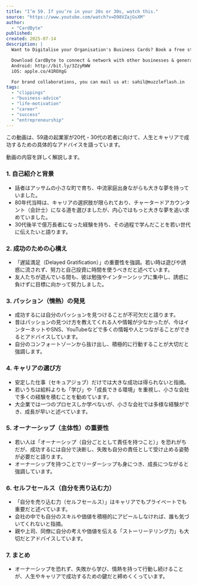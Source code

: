 ```yaml
---
title: "I’m 59. If you’re in your 20s or 30s, watch this."
source: "https://www.youtube.com/watch?v=D98VZajGsXM"
author:
  - "CardByte"
published: 
created: 2025-07-14
description: |
  Want to Digitalise your Organisation's Business Cards? Book a free strategy session with us: https://calendly.com/cardbyte-ai/30min

  Download CardByte to connect & network with other businesses & generate leads:
  Android: http://bit.ly/3ZzyRWW
  iOS: apple.co/41ROXgG

  For brand collaborations, you can mail us at: sahil@muzzleflash.in
tags:
  - "clippings"
  - "business-advice"
  - "life-motivation"
  - "career"
  - "success"
  - "entrepreneurship"
---
```


この動画は、59歳の起業家が20代・30代の若者に向けて、人生とキャリアで成功するための具体的なアドバイスを語っています。

動画の内容を詳しく解説します。

### 1. 自己紹介と背景

* 話者はアッサムの小さな町で育ち、中流家庭出身ながらも大きな夢を持っていました。
* 80年代当時は、キャリアの選択肢が限られており、チャータードアカウンタント（会計士）になる道を選びましたが、内心ではもっと大きな夢を追い求めていました。
* 30代後半で億万長者になった経験を持ち、その過程で学んだことを若い世代に伝えたいと語ります。

### 2. 成功のための心構え

* 「遅延満足（Delayed Gratification）」の重要性を強調。若い時は遊びや誘惑に流されず、努力と自己投資に時間を使うべきだと述べています。
* 友人たちが遊んでいる間も、彼は勉強やインターンシップに集中し、誘惑に負けずに目標に向かって努力しました。

### 3. パッション（情熱）の発見

* 成功するには自分のパッションを見つけることが不可欠だと語ります。
* 昔はパッションの見つけ方を教えてくれる人や情報が少なかったが、今はインターネットやSNS、YouTubeなどで多くの情報や人とつながることができるとアドバイスしています。
* 自分のコンフォートゾーンから抜け出し、積極的に行動することが大切だと強調します。

### 4. キャリアの選び方

* 安定した仕事（セキュアジョブ）だけでは大きな成功は得られないと指摘。
* 若いうちは給料よりも「学び」や「成長できる環境」を重視し、小さな会社で多くの経験を積むことを勧めています。
* 大企業では一つのプロセスしか学べないが、小さな会社では多様な経験ができ、成長が早いと述べています。

### 5. オーナーシップ（主体性）の重要性

* 若い人は「オーナーシップ（自分ごととして責任を持つこと）」を恐れがちだが、成功するには自分で決断し、失敗も自分の責任として受け止める姿勢が必要だと語ります。
* オーナーシップを持つことでリーダーシップも身につき、成長につながると強調しています。

### 6. セルフセールス（自分を売り込む力）

* 「自分を売り込む力（セルフセールス）」はキャリアでもプライベートでも重要だと述べています。
* 会社の中でも自分のスキルや価値を積極的にアピールしなければ、誰も気づいてくれないと指摘。
* 親や上司、同僚に自分の考えや価値を伝える「ストーリーテリング力」も大切だとアドバイスしています。

### 7. まとめ

* オーナーシップを恐れず、失敗から学び、情熱を持って行動し続けることが、人生やキャリアで成功するための鍵だと締めくくっています。

